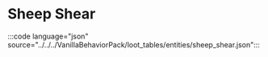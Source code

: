 # Sheep Shear

:::code language="json" source="../../../VanillaBehaviorPack/loot_tables/entities/sheep_shear.json":::